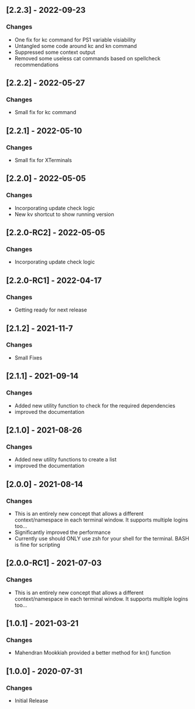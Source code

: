 ## [2.2.3] - 2022-09-23
### Changes

-  One fix for kc command for PS1 variable visiability
-  Untangled some code around kc and kn command
-  Suppressed some context output
-  Removed some useless cat commands based on spellcheck recommendations

## [2.2.2] - 2022-05-27
### Changes

-  Small fix for kc command

## [2.2.1] - 2022-05-10
### Changes

-  Small fix for XTerminals

## [2.2.0] - 2022-05-05
### Changes

-  Incorporating update check logic
-  New kv shortcut to show running version

## [2.2.0-RC2] - 2022-05-05
### Changes

-  Incorporating update check logic

## [2.2.0-RC1] - 2022-04-17
### Changes

-  Getting ready for next release

## [2.1.2] - 2021-11-7
### Changes

- Small Fixes

## [2.1.1] - 2021-09-14
### Changes

- Added new utility function to check for the required dependencies
- improved the documentation

## [2.1.0] - 2021-08-26
### Changes

- Added new utility functions to create a list
- improved the documentation

## [2.0.0] - 2021-08-14
### Changes

- This is an entirely new concept that allows a different context/namespace in each terminal window.  It supports multiple logins too...
- Significantly improved the performance
- Currently use should ONLY use zsh for your shell for the terminal.  BASH is fine for scripting

## [2.0.0-RC1] - 2021-07-03
### Changes

- This is an entirely new concept that allows a different context/namespace in each terminal window.  It supports multiple logins too...

## [1.0.1] - 2021-03-21
### Changes

- Mahendran Mookkiah provided a better method for kn() function

## [1.0.0] - 2020-07-31
### Changes

- Initial Release



